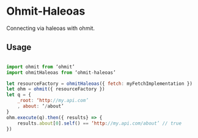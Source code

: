 # Ohmit-Haleoas

Connecting via haleoas with ohmit.

## Usage

```js

import ohmit from ‘ohmit’
import ohmitHaleoas from ‘ohmit-haleoas’

let resourceFactory = ohmitHaleoas({ fetch: myFetchImplementation })
let ohm = ohmit({ resourceFactory })
let q = {
    _root: ‘http://my.api.com’
    , about: ‘/about’
}
ohm.execute(q).then({ results} => {
    results.about[0].self() == ‘http://my.api.com/about’ // true
})
```
